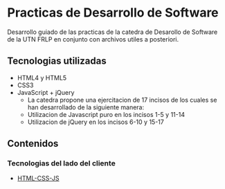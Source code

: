 # Practicas de Desarrollo de Software
Desarrollo guiado de las practicas de la catedra de Desarollo de Software de la UTN FRLP en conjunto con archivos utiles a posteriori.

## Tecnologias utilizadas
- HTML4 y HTML5
- CSS3
- JavaScript + jQuery
    - La catedra propone una ejercitacion de 17 incisos de los cuales se han desarrollado de la siguiente manera:
    - Utilizacion de Javascript puro en los incisos 1-5 y 11-14
    - Utilizacion de jQuery en los incisos 6-10 y 15-17

## Contenidos
### Tecnologias del lado del cliente
- [HTML-CSS-JS](https://github.com/SantiTalavera/UTN-DS25-practicas/tree/4465d9992742784e52d2e44507c7aa537d5831b6/HTML-CSS-JS)
